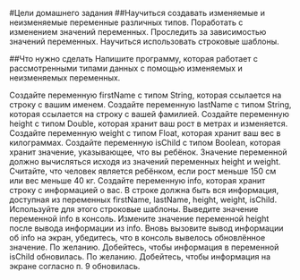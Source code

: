 #Цели домашнего задания
##Научиться создавать изменяемые и неизменяемые переменные различных типов.
Поработать с изменением значений переменных.
Проследить за зависимостью значений переменных.
Научиться использовать строковые шаблоны.


##Что нужно сделать
Напишите программу, которая работает с рассмотренными типами данных с помощью изменяемых и неизменяемых переменных.

Создайте переменную firstName с типом String, которая ссылается на строку с вашим именем.
Создайте переменную lastName с типом String, которая ссылается на строку с вашей фамилией.
Создайте переменную height с типом Double, которая хранит ваш рост в метрах и изменяется.
Создайте переменную weight с типом Float, которая хранит ваш вес в килограммах.
Создайте переменную isChild с типом Boolean, которая хранит значение, указывающее, что вы ребёнок. Значение переменной должно вычисляться исходя из значений переменных height и weight. Считайте, что человек является ребёнком, если рост меньше 150 см или вес меньше 40 кг.
Создайте переменную info, которая хранит строку с информацией о вас. В строке должна быть вся информация, доступная из переменных firstName, lastName, height, weight, isChild. Используйте для этого строковые шаблоны.
Выведите значение переменной info в консоль.
Измените значение переменной height после вывода информации из info.
Вновь вызовите вывод информации об info на экран, убедитесь, что в консоль вывелось обновлённое значение.
По желанию. Добейтесь, чтобы информация в переменной isChild обновилась.
По желанию. Добейтесь, чтобы информация на экране согласно п. 9 обновилась.
